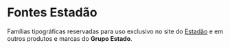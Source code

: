 # Fontes Estadão

Famílias tipográficas reservadas para uso exclusivo no site do [Estadão](https://estadao.com.br) e em outros produtos e marcas do **Grupo Estado**.
